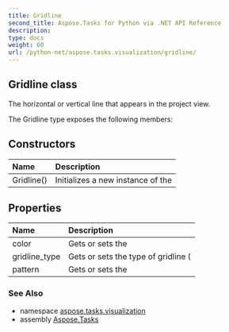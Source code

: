 ```yaml
---
title: Gridline
second_title: Aspose.Tasks for Python via .NET API Reference
description: 
type: docs
weight: 60
url: /python-net/aspose.tasks.visualization/gridline/
---
```


## Gridline class

The horizontal or vertical line that appears in the project view.

The Gridline type exposes the following members:
## Constructors
| Name | Description |
| :- | :- |
|Gridline()|Initializes a new instance of the|
## Properties
| Name | Description |
| :- | :- |
|color|Gets or sets the|
|gridline_type|Gets or sets the type of gridline (|
|pattern|Gets or sets the|

### See Also

* namespace [aspose.tasks.visualization](/tasks/python-net/aspose.tasks.visualization/)
* assembly [Aspose.Tasks](/tasks/python-net/)

